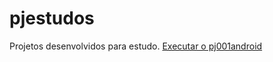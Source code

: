 # pjestudos
 Projetos desenvolvidos para estudo.
 <a href="https://elviswill.github.io/pjestudos/pj001android/android">Executar o pj001android</a>

